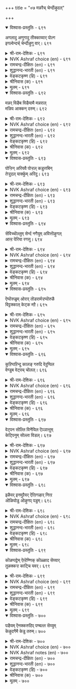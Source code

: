 +++
title = "०७ मन्नरैच् चेर्न्दॊऴुदल्"

+++


<details open><summary>विश्वास-प्रस्तुतिः - ६९१</summary>

अगलादु अणुगादु तीक्काय्वार् पोल्ग  
इगल्वेन्दर्च् चेर्न्दॊऴुगु वार्।       ६९१
</details>

<details><summary>श्री-राम-देशिकः - ६९१</summary>

अधिकारः ७०. राजसेवा  
सचिवो नातिदूरे स्यात् राज्ञो नात्यन्तसन्निधौ ।  
शैत्यबाधानिवृत्त्यर्थं यथाग्निकटं गतः ॥ ६९१॥
</details>

<details><summary>NVK Ashraf choice (en) - ६९१</summary>

०६९१
Courtiers round a king, like men before a fire,
Should be neither too far nor too near.
(P.S. Sundaram)
</details>

<details><summary>रामचन्द्र-दीक्षितः (en) - ६९१</summary>

691\. akalātu, aṇukātu, tīk kāyvār pōlka-  
ikal vēntarc cērntu oḻukuvār.  
691\. Those who personally serve the monarch do not go too near him or too far away from him, like those who warm themselves by the fire side.  
</details>

<details><summary>शुद्धानन्द-भारती (en) - ६९१</summary>

1\. அகலாது அணுகாது தீக்காய்வார் போல்க  
இகல்வேந்தர்ச் சேர்ந்தொழுகு வார்.  
Move with hostile kings as with fire  
Not coming close nor going far.        691  
</details>

<details><summary>वेङ्कटकृष्ण (हि) - ६९१</summary>

691
दूर न पास न रह यथा, तापों उसी प्रकार ।  
भाव-बदलते भूप से, करना है व्यवहार ॥
</details>

<details><summary>श्रीनिवास (क) - ६९१</summary>

691. विचित्रवागि वर्तिसुव राजरन्नु सेरि बाळुव मन्त्रिगळु, (चळियल्लि) बॆङ्कि कायिसुववरन्तॆ, हॆच्चु निकटवागिरदॆयू,
हॆच्चु दूरवागिरदॆयू इरबेकु.

</details>

<details><summary>मूलम् - ६९१</summary>

अगलादु अणुगादु तीक्काय्वार् पोल्ग  
इगल्वेन्दर्च् चेर्न्दॊऴुगु वार्।       ६९१
</details>

<details open><summary>विश्वास-प्रस्तुतिः - ६९२</summary>

मन्नर् विऴैब विऴैयामै मन्नराल्  
मन्निय आक्कन् दरुम्।       ६९२
</details>

<details><summary>श्री-राम-देशिकः - ६९२</summary>

राजवाञ्छितवस्तूनि स्वयं लब्धुमानिच्छते ।  
मान्त्रिणे पार्थिवो दद्यादखिलं तेन वाञ्छितम् ॥ ६९२॥
</details>

<details><summary>NVK Ashraf choice (en) - ६९२</summary>

०६९२
The way to gain gifts from a king
Is not to covet what he covets.
(P.S. Sundaram)
</details>

<details><summary>रामचन्द्र-दीक्षितः (en) - ६९२</summary>

692\. maṉṉar viḻaipa viḻaiyāmai, maṉṉarāṉ  
maṉṉiya ākkam tarum.

692\. Not to covet those things which are desired by the monarch produce lasting wealth.  
</details>

<details><summary>शुद्धानन्द-भारती (en) - ६९२</summary>

2\. மன்னர் விழைப விழையாமை மன்னரால்  
மன்னிய ஆக்கம் தரும்.  
Crave not for things which kings desire  
This brings thee their fruitful favour.        692  
</details>

<details><summary>वेङ्कटकृष्ण (हि) - ६९२</summary>

692
राजा को जो प्रिय रहें, उनकी हो नहिं चाह ।  
उससे स्थायी संपदा, दिलायगा नरनाह ॥
</details>

<details><summary>श्रीनिवास (क) - ६९२</summary>

692. अरसरन्नु कूडिबाळुववरु अरसरु बयसिद वस्तुगळन्नु तावु बयसदिद्दल्लि, अरसरिन्दले नॆलॆयाद ऐश्वर्यवन्नु
पडॆदु बाळुत्तारॆ.

</details>

<details><summary>मूलम् - ६९२</summary>

मन्नर् विऴैब विऴैयामै मन्नराल्  
मन्निय आक्कन् दरुम्।       ६९२
</details>

<details open><summary>विश्वास-प्रस्तुतिः - ६९३</summary>

पोऱ्ऱिन् अरियवै पोऱ्ऱल् कडुत्तबिन्  
तेऱ्ऱुदल् यार्क्कुम् अरिदु।       ६९३
</details>

<details><summary>श्री-राम-देशिकः - ६९३</summary>

आत्मरक्षणवाञ्छा चेत् राजाप्रीतिं तु मा भज ।  
अप्रसन्ने महिपाले न शक्यं तस्य सान्त्वनम् ॥ ६९३॥
</details>

<details><summary>NVK Ashraf choice (en) - ६९३</summary>

०६९३
Beware and ward off faults.
Suspicion once aroused is hard to clear. *
(P.S. Sundaram)
</details>

<details><summary>रामचन्द्र-दीक्षितः (en) - ६९३</summary>

693\. pōṟṟiṉ ariyavai pōṟṟal-kaṭuttapiṉ,  
tēṟṟutal yārkkum aritu.

693\. To save himself a minister must avoid gross faults, for it is difficult to please, once being found fault with.  
</details>

<details><summary>शुद्धानन्द-भारती (en) - ६९३</summary>

3\. போற்றின் அரியவை போற்றல் கடுத்தபின்  
தேற்றுதல் யார்க்கும் அரிது.  
Guard thyself from petty excess  
Suspected least, there's no redress.        693  
</details>

<details><summary>वेङ्कटकृष्ण (हि) - ६९३</summary>

693
यदि बचना है तो बचो, दोषों से विकराल ।  
समाधान सभव नहीं, शक करते नरपाल ॥
</details>

<details><summary>श्रीनिवास (क) - ६९३</summary>

693. (अरसनन्नु सेरि बाळुववरु) तम्मन्नु कादुकॊळ्ळबेकादरॆ, तीव्रवाद तप्पुगळु सम्भविसदन्तॆ ऎच्चरिकॆयिन्दिरबेकु.
ऒम्मॆ (अरसन) संशयक्कॆ ईडादरॆ, अदन्नु तिळियागुवन्तॆ बगॆहरिसुवुदु यारिगू साध्य.

</details>

<details><summary>मूलम् - ६९३</summary>

पोऱ्ऱिन् अरियवै पोऱ्ऱल् कडुत्तबिन्  
तेऱ्ऱुदल् यार्क्कुम् अरिदु।       ६९३
</details>

<details open><summary>विश्वास-प्रस्तुतिः - ६९४</summary>

सॆविच्चॊल्लुम् सेर्न्द नगैयुम् अवित्तॊऴुगल्  
आऩ्ऱ पॆरिया रगत्तु।       ६९४
</details>

<details><summary>श्री-राम-देशिकः - ६९४</summary>

राज्ञि पश्यति चान्येषां श्रोत्रयोर्गुप्तभाषणम् ।  
सहान्यैर्हास्यवचनं प्रयोक्तव्यं न मन्त्रिणा ॥ ६९४॥
</details>

<details><summary>NVK Ashraf choice (en) - ६९४</summary>

०६९४
Whisper not, nor exchange smiles,
Amidst illustrious august men. *
( Shuddhananda Bharatiar)
</details>

<details><summary>रामचन्द्र-दीक्षितः (en) - ६९४</summary>

694\. cevic collum, cērnta nakaiyum, avittu oḻukal-  
āṉṟa periyār akattu!.

694\. In the presence of the great avoid whispering and smiling.  
</details>

<details><summary>शुद्धानन्द-भारती (en) - ६९४</summary>

4\. செவிச்சொல்லும் சேர்ந்த நகையும் அவித்தொழுகல்  
ஆன்ற பெரியா ரகத்து.  
Whisper not; nor smile exchange  
Amidst august men's assemblage.        694  
</details>

<details><summary>वेङ्कटकृष्ण (हि) - ६९४</summary>

694
कानाफूसी साथ ही, हँसी अन्य के साथ ।  
महाराज के साथ में, छोड़ो इनका साथ ॥
</details>

<details><summary>श्रीनिवास (क) - ६९४</summary>

694. बलशालिगळाद अरसर सम्मुखदल्लि, बेरॊब्बरॊन्दिगॆ किवियल्लि पिसुगुट्टुवुदागली, नगॆयाडुवुदागली
माडदन्तॆ नडॆदुकॊळ्ळबेकु.

</details>

<details><summary>मूलम् - ६९४</summary>

सॆविच्चॊल्लुम् सेर्न्द नगैयुम् अवित्तॊऴुगल्  
आऩ्ऱ पॆरिया रगत्तु।       ६९४
</details>

<details open><summary>विश्वास-प्रस्तुतिः - ६९५</summary>

ऎप्पॊरुळुम् ओरार् तॊडरार्मऱ्ऱप्पॊरुळै  
विट्टक्काल् केट्क मऱै।       ६९५
</details>

<details><summary>श्री-राम-देशिकः - ६९५</summary>

रहस्यं भाषते राजा यद्यन्येर्नैव तच्छुणु ।  
प्रश्नं न कुर्यात् किं वेति तेनोक्तं चेत् तदा श‍ृणु ॥ ६९५॥
</details>

<details><summary>NVK Ashraf choice (en) - ६९५</summary>

०६९५
Don't eavesdrop or pursue a king's secret.
Rather listen when secrets are revealed. *
(P.S. Sundaram), (Satguru Subramuniyaswami)
</details>

<details><summary>रामचन्द्र-दीक्षितः (en) - ६९५</summary>

695\. ep poruḷum ōrār, toṭarār, maṟṟu ap poruḷai  
viṭṭakkāl kēṭka, maṟai!.

695\. Let not the minister lend ear to the king’s secret or be inquisitive to know it. But let him listen to it when the king reveals it.  
</details>

<details><summary>शुद्धानन्द-भारती (en) - ६९५</summary>

5\. எப்பொருளும் ஓரார் தொடரார்மற் றப்பொருளை  
விட்டக்கால் கேட்க மறை.  
Hear not, ask not the king's secret  
Hear only when he lets it out.        695  
</details>

<details><summary>वेङ्कटकृष्ण (हि) - ६९५</summary>

695
छिपे सुनो मत भेद को, पूछो मत 'क्या बात' ।  
प्रकट करे यदि नृप स्वयं, तो सुन लो वह बात ॥
</details>

<details><summary>श्रीनिवास (क) - ६९५</summary>

695. अरसरु, रहस्यवागि मातनाडुवाग मन्त्रिगळुयाव विषयवन्नागली, कद्दु केळदॆ, प्रश्नॆगळ मळॆसुरिसदॆ, आ
विषयवन्नु अवरे प्रकटवागि हेळुवाग केळि तिळिदुकॊळ्ळुवुदे धर्म.

</details>

<details><summary>मूलम् - ६९५</summary>

ऎप्पॊरुळुम् ओरार् तॊडरार्मऱ्ऱप्पॊरुळै  
विट्टक्काल् केट्क मऱै।       ६९५
</details>

<details open><summary>विश्वास-प्रस्तुतिः - ६९६</summary>

कुऱिप्पऱिन्दु कालङ् गरुदि वॆऱुप्पिल  
वेण्डुब वेट्पच् चॊलल्।       ६९६
</details>

<details><summary>श्री-राम-देशिकः - ६९६</summary>

ज्ञात्वेङ्गितं च कालं च भूपतेर्यत्तु वाञ्छितम् ।  
अनिराकरणीयं तत् मन्त्री बूयान्मनोहरम् ॥ ६९६॥
</details>

<details><summary>NVK Ashraf choice (en) - ६९६</summary>

०६९६
Know his mood, consider the moment,
Avoid the unpleasant and speak the needful.
(N.V.K. Ashraf)
</details>

<details><summary>रामचन्द्र-दीक्षितः (en) - ६९६</summary>

696\. kuṟippu aṟintu, kālam karuti, veṟuppu ila  
vēṇṭupa, vēṭpac colal!.

696\. Watch the mood of the monarch. Talk to him pleasantly and inoffensively.  
</details>

<details><summary>शुद्धानन्द-भारती (en) - ६९६</summary>

6\. குறிப்பறிந்து காலம் கருதி வெறுப்பில்  
வேண்டுப வேட்பச் சொலல்.  
Discern his mood and time and tell  
No dislikes but what king likes well.        696  
</details>

<details><summary>वेङ्कटकृष्ण (हि) - ६९६</summary>

696
भाव समझ समयज्ञ हो, छोड़ घृणित सब बात ।  
नृप-मनचाहा ढंग से, कह आवश्यक बात ॥
</details>

<details><summary>श्रीनिवास (क) - ६९६</summary>

696. अरसर सञ्ज्ञॆयन्नु अरितु, तक्क कालवन्नु ऎदुरुनोडि, अहितवागदन्तॆ, अपेक्षॆपडुव सङ्गतिगळन्नु (अवरिगॆ)
इष्टवागुवन्तॆ हेळबेकु.

</details>

<details><summary>मूलम् - ६९६</summary>

कुऱिप्पऱिन्दु कालङ् गरुदि वॆऱुप्पिल  
वेण्डुब वेट्पच् चॊलल्।       ६९६
</details>

<details open><summary>विश्वास-प्रस्तुतिः - ६९७</summary>

वेट्पन सॊल्लि विनैयिल ऎञ्ञाऩ्ऱुम्  
केट्पिनुम् सॊल्ला विडल्।       ६९७
</details>

<details><summary>श्री-राम-देशिकः - ६९७</summary>

पृष्टोऽप्यर्थसम्युक्तं वाक्यं बूयान्महीपतौ ।  
पृष्टोऽपि व्यर्थवचनं न वदेत् सचिव ः स्वयम् ॥ ६९७॥
</details>

<details><summary>NVK Ashraf choice (en) - ६९७</summary>

०६९७
Tell the useful and even when asked
Avoid always the useless.
(P.S. Sundaram)
</details>

<details><summary>रामचन्द्र-दीक्षितः (en) - ६९७</summary>

697\. vēṭpaṉa colli, viṉai ila eññāṉṟum  
kēṭpiṉum, collā viṭal!.

697\. Speak desirable things though unasked, but abstain from profitless talk although solicited by him.  
</details>

<details><summary>शुद्धानन्द-भारती (en) - ६९७</summary>

7\. வேட்பன சொல்லி வினையில எஞ்ஞான்றும்  
கேட்பினும் சொல்லா விடல்.  
Tell pleasing things; and never tell  
Even if pressed what is futile.        697  
</details>

<details><summary>वेङ्कटकृष्ण (हि) - ६९७</summary>

697
नृप से वांछित बात कह, मगर निरर्थक बात ।  
पूछें तो भी बिन कहे, सदा त्याग वह बात ॥
</details>

<details><summary>श्रीनिवास (क) - ६९७</summary>

697. अरसरु इष्टपदुवन्थ सङ्गतिगळन्नु (मात्र) हेळि, अनुपयुक्त विषयगळन्नु अवरे केळिदरू यावागले आगलि,
हेळदिरबेकु.

</details>

<details><summary>मूलम् - ६९७</summary>

वेट्पन सॊल्लि विनैयिल ऎञ्ञाऩ्ऱुम्  
केट्पिनुम् सॊल्ला विडल्।       ६९७
</details>

<details open><summary>विश्वास-प्रस्तुतिः - ६९८</summary>

इळैयर् इनमुऱैयर् ऎऩ्ऱिगऴार् निऩ्ऱ  
ऒळियोडु ऒऴुगप् पडुम्।       ६९८
</details>

<details><summary>श्री-राम-देशिकः - ६९८</summary>

''कनिष्ठो वयसा बन्धुभूतोऽय'' मिति भूपतौ ।  
निर्लक्ष्यभावमुत्सृज्य दीयतां स्थानगौरवम् ॥ ६९८॥
</details>

<details><summary>NVK Ashraf choice (en) - ६९८</summary>

०६९८
Don't treat him lightly as young or kin
But act as befits his splendour.
(P.S. Sundaram)
</details>

<details><summary>रामचन्द्र-दीक्षितः (en) - ६९८</summary>

698\. 'iḷaiyar, iṉa muṟaiyar' eṉṟu ikaḻār, niṉṟa  
oḷiyoṭu oḻukappaṭum.

698\. Do not disrespect a king on the ground of age or kinship, but behave as befits his royalty.  
</details>

<details><summary>शुद्धानन्द-भारती (en) - ६९८</summary>

8\. இளையர் இனமுறையர் என்றிகழார் நின்ற  
ஒளியோடு ஒழுகப் படும்.  
As young and kinsman do not slight;  
Look with awe king's light and might.        698  
</details>

<details><summary>वेङ्कटकृष्ण (हि) - ६९८</summary>

698
‘छोटे हैं, ये बन्धु हैं’, यों नहिं कर अपमान ।  
किया जाय नरपाल का, देव तुल्य सम्मान ॥
</details>

<details><summary>श्रीनिवास (क) - ६९८</summary>

698. अरसनु "ननगिन्त किरियनु, हत्तिरद सम्बन्धि" ऎन्दु अवनन्नु कीळु माडदॆ, अरसन स्थानक्कॆ मन्नणॆयित्तु नॆलॆयाद
विवेचनॆयिन्द नडॆदुकॊळ्ळबेकु.

</details>

<details><summary>मूलम् - ६९८</summary>

इळैयर् इनमुऱैयर् ऎऩ्ऱिगऴार् निऩ्ऱ  
ऒळियोडु ऒऴुगप् पडुम्।       ६९८
</details>

<details open><summary>विश्वास-प्रस्तुतिः - ६९९</summary>

कॊळप्पट्टेम् ऎऩ्ऱॆण्णिक् कॊळ्ळाद सॆय्यार्  
तुळक्कऱ्ऱ काट्चि यवर्।       ६९९
</details>

<details><summary>श्री-राम-देशिकः - ६९९</summary>

राजविश्वासपात्रोऽहमित्यनेनैव हेतुना ।  
अनिष्टं भूपतेर्नैव कुर्यान्मन्त्री विशुद्धधीः ॥ ६९९॥
</details>

<details><summary>NVK Ashraf choice (en) - ६९९</summary>

०६९९
Those with unwavering vision
Do not misuse their privileges and do wrong.
(N.V.K. Ashraf), (J. Narayanaswamy)
</details>

<details><summary>रामचन्द्र-दीक्षितः (en) - ६९९</summary>

699\. 'koḷappaṭṭēm' eṉṟu eṇṇi, koḷḷāta ceyyār-  
tuḷakku aṟṟa kāṭciyavar.

699\. Men of high intelligence, respected by a king will not indulge in things revolting to him.  
</details>

<details><summary>शुद्धानन्द-भारती (en) - ६९९</summary>

9\. கொளப்பட்டேம் என்றெண்ணிக் கொள்ளாத செய்யார்  
துளக்கற்ற காட்சி யவர்.  
The clear-visioned do nothing base  
Deeming they have the monarch's grace.        699  
</details>

<details><summary>वेङ्कटकृष्ण (हि) - ६९९</summary>

699
‘नृप के प्रिय हम बन गये’, ऐसा कर सुविचार ।  
जो हैं निश्चल बुद्धि के, करें न अप्रिय कार ॥
</details>

<details><summary>श्रीनिवास (क) - ६९९</summary>

699. दृढवाद मनस्सुळ्ळवरु, तावु अरसरिगॆ बेकादवरॆन्दु नॆनॆदु अवरिगॆ इष्टवागदन्थ कॆलसगळन्नु माडुवुदिल्ल.

</details>

<details><summary>मूलम् - ६९९</summary>

कॊळप्पट्टेम् ऎऩ्ऱॆण्णिक् कॊळ्ळाद सॆय्यार्  
तुळक्कऱ्ऱ काट्चि यवर्।       ६९९
</details>

<details open><summary>विश्वास-प्रस्तुतिः - ७००</summary>

पऴैयम् ऎनक्करुदिप् पण्बल्ल सॆय्युम्  
कॆऴुदगैमै केडु तरुम्।       ७००
</details>

<details><summary>श्री-राम-देशिकः - ७००</summary>

''चिरात् परिचितो राजा ममे''ति ममतापरः ।  
मन्त्री स्वातन्त्र्यमालम्ब्य नानिष्टं कार्यमाचरेत् ॥ ७००॥
</details>

<details><summary>NVK Ashraf choice (en) - ७००</summary>

०७००
Unworthy acts under the trust of old friendship
Lead to ruinous woes.
(J. Narayanaswamy)
</details>

<details><summary>NVK Ashraf notes (en) - ७००</summary>

७००. In couplet ८०५ Valluvar says "When friends hurt, attribute it to either ignorance or privileges of friendship" * - (Satguru Subramuniyaswami)
</details>

<details><summary>रामचन्द्र-दीक्षितः (en) - ७००</summary>

700\. paḻaiyam eṉak karuti, paṇpu alla ceyyum  
keḻutakaimai kēṭu tarum.

700\. To take liberty under the cover of old acquaintance and do unwanted things is to court ill.  
</details>

<details><summary>शुद्धानन्द-भारती (en) - ७००</summary>

10\. பழையம் எனக்கருதிப் பண்பல்ல செய்யும்  
கெழுதகைமை கேடு தரும்.  
Worthless acts based on friendship old  
Shall spell ruin and woe untold.        700  
</details>

<details><summary>वेङ्कटकृष्ण (हि) - ७००</summary>

700
‘चिरपरिचित हैं’, यों समझ, नृप से दुर्व्यवहार ।  
करने का अधिकार तो, करता हानि अपार ॥
</details>

<details><summary>श्रीनिवास (क) - ७००</summary>

700. नावु अरसरिगॆ तुम्ब सलिगॆयुळ्ळवरॆन्दु भाविसि, प्रयोजनविल्लद कॆलसगळन्नु माडिदरॆ, अन्थ सलिगॆ केडन्नु
तरुत्तदॆ.
</details>

<details><summary>मूलम् - ७००</summary>

पऴैयम् ऎनक्करुदिप् पण्बल्ल सॆय्युम्  
कॆऴुदगैमै केडु तरुम्।       ७००
</details>
